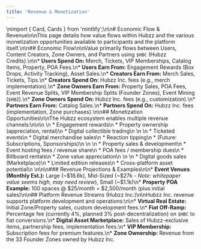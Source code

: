 ```yaml
---
title: 'Revenue & Monetization'
---
```

\nimport { Card, Cards } from 'mintlify';\n\n# Economic Flow & Revenue\n\nThis page details how value flows within Hubzz and the various monetization opportunities available to participants and the platform itself.\n\n## Economic Flow\n\nValue primarily flows between Users, Content Creators, Zone Owners, and Partners using `$HBC` (Hubzz Credits).\n\n*   **Users Spend On:** Merch, Tickets, VIP Memberships, Catalog Items, Property, POA Fees.\n*   **Users Earn From:** Engagement Rewards (Box Drops, Activity Tracking), Asset Sales.\n*   **Creators Earn From:** Merch Sales, Tickets, Tips.\n*   **Creators Spend On:** Hubzz Inc. fees (e.g., merch implementation).\n*   **Zone Owners Earn From:** Property Sales, POA Fees, Event Revenue Splits, VIP Membership Splits (Founder Zones), Event Mining (`$HBZ`).\n*   **Zone Owners Spend On:** Hubzz Inc. fees (e.g., customization).\n*   **Partners Earn From:** Catalog Sales.\n*   **Partners Spend On:** Hubzz Inc. fees (implementation, Zone purchases).\n\n## Monetization Opportunities\n\nThe Hubzz ecosystem enables multiple revenue channels:\n\n<Cards cols={2}>\n    <Card title="For Users">\n        *   Engagement rewards\n        *   Property ownership (appreciation, rental)\n        *   Digital collectible trading\n    </Card>\n    <Card title="For Creators">\n        *   Ticketed events\n        *   Digital merchandise sales\n        *   Reaction tipping\n        *   (Future: Subscriptions, Sponsorships)\n    </Card>\n    <Card title="For Zone Owners">\n        *   Property sales & development\n        *   Event hosting fees / revenue share\n        *   POA fees / membership dues\n        *   Billboard rentals\n        *   Zone value appreciation\n    </Card>\n     <Card title="For Partners">\n        *   Digital goods sales (Marketplace)\n        *   Limited edition releases\n        *   Cross-platform asset potential\n    </Card>\n</Cards>\n\n### Revenue Projections & Examples\n\n*   **Event Venues (Monthly Est.):** Large (~\$18.6k), Mid-Sized (~\$27k - *Note: whitepaper value seems high, may need review*), Small (~\$1.1k)\n*   **Property POA Example:** 100 spaces @ \$25/month = \$2,500/month (plus initial sales)\n\n## Platform Revenue Streams (Hubzz Inc.)\n\nHubzz Inc. revenue supports platform development and operations:\n\n*   **Virtual Real Estate:** Initial Zone/Property sales, custom development fees.\n*   **Fiat Off-Ramp:** Percentage fee (currently 4%, planned 3% post-decentralization) on `$HBC` to fiat conversions.\n*   **Digital Asset Marketplace:** Sales of Hubzz-exclusive items, partnership fees, implementation fees.\n*   **VIP Membership:** Subscription fees for premium features.\n*   **Zone Ownership:** Revenue from the 33 Founder Zones owned by Hubzz Inc. 